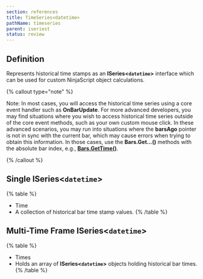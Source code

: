 ```yaml
---
section: references
title: TimeSeries<datetime>
pathName: timeseries
parent: iseriest
status: review
---
```


## Definition

Represents historical time stamps as an **ISeries<`datetime`>** interface which can be used for custom NinjaScript object calculations.

{% callout type="note" %}

Note: In most cases, you will access the historical time series using a core event handler such as **OnBarUpdate**. For more advanced developers, you may find situations where you wish to access historical time series outside of the core event methods, such as your own custom mouse click. In these advanced scenarios, you may run into situations where the **barsAgo** pointer is not in sync with the current bar, which may cause errors when trying to obtain this information. In those cases, use the **Bars.Get...()** methods with the absolute bar index, e.g., [**Bars.GetTime()**](gettime).

{% /callout %}

## Single ISeries<`datetime`>

{% table %}

* Time
* A collection of historical bar time stamp values.
{% /table %}

## Multi-Time Frame ISeries<`datetime`>

{% table %}

* Times
* Holds an array of **ISeries<`datetime`>** objects holding historical bar times.
{% /table %}
